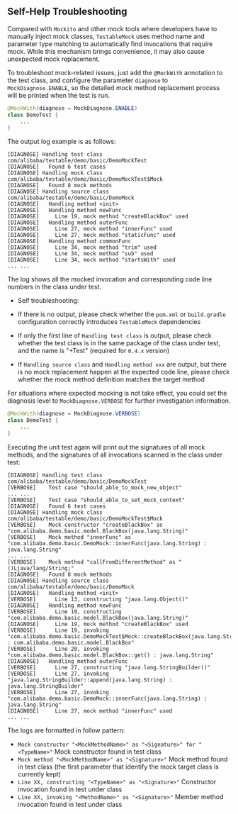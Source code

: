 Self-Help Troubleshooting
---

Compared with `Mockito` and other mock tools where developers have to manually inject mock classes, `TestableMock` uses method name and parameter type matching to automatically find invocations that require mock. While this mechanism brings convenience, it may also cause unexpected mock replacement.

To troubleshoot mock-related issues, just add the `@MockWith` annotation to the test class, and configure the parameter `diagnose` to `MockDiagnose.ENABLE`, so the detailed mock method replacement process will be printed when the test is run.

```java
@MockWith(diagnose = MockDiagnose.ENABLE)
class DemoTest {
    ...
}
```

The output log example is as follows:

```text
[DIAGNOSE] Handling test class com/alibaba/testable/demo/basic/DemoMockTest
[DIAGNOSE]   Found 6 test cases
[DIAGNOSE] Handling mock class com/alibaba/testable/demo/basic/DemoMockTest$Mock
[DIAGNOSE]   Found 8 mock methods
[DIAGNOSE] Handling source class com/alibaba/testable/demo/basic/DemoMock
[DIAGNOSE]   Handling method <init>
[DIAGNOSE]   Handling method newFunc
[DIAGNOSE]     Line 19, mock method "createBlackBox" used
[DIAGNOSE]   Handling method outerFunc
[DIAGNOSE]     Line 27, mock method "innerFunc" used
[DIAGNOSE]     Line 27, mock method "staticFunc" used
[DIAGNOSE]   Handling method commonFunc
[DIAGNOSE]     Line 34, mock method "trim" used
[DIAGNOSE]     Line 34, mock method "sub" used
[DIAGNOSE]     Line 34, mock method "startsWith" used
... ...
```

The log shows all the mocked invocation and corresponding code line numbers in the class under test.

- Self troubleshooting:

- If there is no output, please check whether the `pom.xml` or `build.gradle` configuration correctly introduces `TestableMock` dependencies
- If only the first line of `Handling test class` is output, please check whether the test class is in the same package of the class under test, and the name is "<ClassUnderTest>+Test" (required for `0.4.x` version)
- If `Handling source class` and `Handling method xxx` are output, but there is no mock replacement happen at the expected code line, please check whether the mock method definition matches the target method

For situations where expected mocking is not take effect, you could set the diagnosis level to `MockDiagnose.VERBOSE` for further investigation information.

```java
@MockWith(diagnose = MockDiagnose.VERBOSE)
class DemoTest {
    ...
}
```

Executing the unit test again will print out the signatures of all mock methods, and the signatures of all invocations scanned in the class under test:

```text
[DIAGNOSE] Handling test class com/alibaba/testable/demo/basic/DemoMockTest
[VERBOSE]    Test case "should_able_to_mock_new_object"
... ...
[VERBOSE]    Test case "should_able_to_set_mock_context"
[DIAGNOSE]   Found 6 test cases
[DIAGNOSE] Handling mock class com/alibaba/testable/demo/basic/DemoMockTest$Mock
[VERBOSE]    Mock constructor "createBlackBox" as "com.alibaba.demo.basic.model.BlackBox(java.lang.String)"
[VERBOSE]    Mock method "innerFunc" as "com.alibaba.demo.basic.DemoMock::innerFunc(java.lang.String) : java.lang.String"
... ...
[VERBOSE]    Mock method "callFromDifferentMethod" as "()Ljava/lang/String;"
[DIAGNOSE]   Found 8 mock methods
[DIAGNOSE] Handling source class com/alibaba/testable/demo/basic/DemoMock
[DIAGNOSE]   Handling method <init>
[VERBOSE]      Line 13, constructing "java.lang.Object()"
[DIAGNOSE]   Handling method newFunc
[VERBOSE]      Line 19, constructing "com.alibaba.demo.basic.model.BlackBox(java.lang.String)"
[DIAGNOSE]     Line 19, mock method "createBlackBox" used
[VERBOSE]      Line 19, invoking "com.alibaba.demo.basic.DemoMockTest$Mock::createBlackBox(java.lang.String) : com.alibaba.demo.basic.model.BlackBox"
[VERBOSE]      Line 20, invoking "com.alibaba.demo.basic.model.BlackBox::get() : java.lang.String"
[DIAGNOSE]   Handling method outerFunc
[VERBOSE]      Line 27, constructing "java.lang.StringBuilder()"
[VERBOSE]      Line 27, invoking "java.lang.StringBuilder::append(java.lang.String) : java.lang.StringBuilder"
[VERBOSE]      Line 27, invoking "com.alibaba.demo.basic.DemoMock::innerFunc(java.lang.String) : java.lang.String"
[DIAGNOSE]     Line 27, mock method "innerFunc" used
... ...
```

The logs are formatted in follow pattern:

- `Mock constructor "<MockMethodName>" as "<Signature>" for "<TypeName>"` Mock constructor found in test class
- `Mock method "<MockMethodName>" as "<Signature>"` Mock method found in test class (the first parameter that identify the mock target class is currently kept)
- `Line XX, constructing "<TypeName>" as "<Signature>"` Constructor invocation found in test under class
- `Line XX, invoking "<MethodName>" as "<Signature>"` Member method invocation found in test under class
